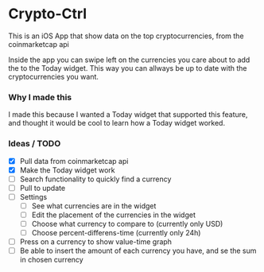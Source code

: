 # Crypto-Ctrl
This is an iOS App that show data on the top cryptocurrencies, from the coinmarketcap api

Inside the app you can swipe left on the currencies you care about to add the to the Today widget.
This way you can allways be up to date with the cryptocurrencies you want.

### Why I made this
I made this because I wanted a Today widget that supported this feature, and thought it would be cool to 
learn how a Today widget worked.

### Ideas / TODO

- [x] Pull data from coinmarketcap api
- [x] Make the Today widget work
- [ ] Search functionality to quickly find a currency
- [ ] Pull to update
- [ ] Settings
  - [ ] See what currencies are in the widget
  - [ ] Edit the placement of the currencies in the widget
  - [ ] Choose what currency to compare to (currently only USD)
  - [ ] Choose percent-differens-time (currently only 24h)
- [ ] Press on a currency to show value-time graph
- [ ] Be able to insert the amount of each currency you have, and se the sum in chosen currency
